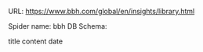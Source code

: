 URL: https://www.bbh.com/global/en/insights/library.html

Spider name: bbh
DB Schema:

title
content
date